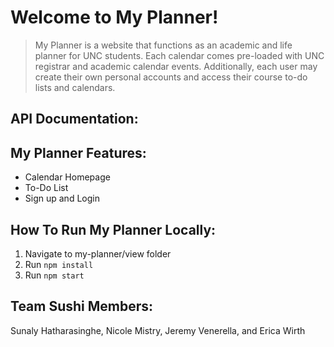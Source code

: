 # Welcome to My Planner!

> My Planner is a website that functions as an academic and life planner for UNC students. Each calendar comes pre-loaded with UNC registrar and academic calendar events. Additionally, each user may create their own personal accounts and access their course to-do lists and calendars.

## API Documentation:

## My Planner Features:
- Calendar Homepage
- To-Do List
- Sign up and Login 

## How To Run My Planner Locally:
1. Navigate to my-planner/view folder
2. Run `npm install`
3. Run `npm start`

## Team Sushi Members:
Sunaly Hatharasinghe, Nicole Mistry, Jeremy Venerella, and Erica Wirth
